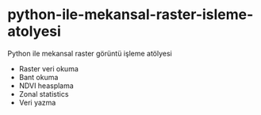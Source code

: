 # python-ile-mekansal-raster-isleme-atolyesi
Python ile mekansal raster görüntü işleme atölyesi

* Raster veri okuma
* Bant okuma
* NDVI heasplama
* Zonal statistics
* Veri yazma
